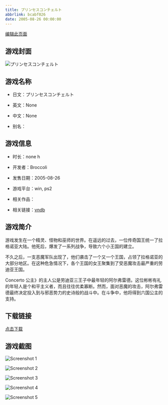 ```yaml
---
title: プリンセスコンチェルト
abbrlink: bcabf026
date: 2005-08-26 00:00:00
---
```

[编辑此页面](https://github.com/ACG-3/ADV3-source/blob/main/source/_posts/games/%E3%83%97%E3%83%AA%E3%83%B3%E3%82%BB%E3%82%B9%E3%82%B3%E3%83%B3%E3%83%81%E3%82%A7%E3%83%AB%E3%83%88.md)

## 游戏封面

![プリンセスコンチェルト](https://pan.timero.xyz/d/onedrive/img_lib_001/%E3%83%97%E3%83%AA%E3%83%B3%E3%82%BB%E3%82%B9%E3%82%B3%E3%83%B3%E3%83%81%E3%82%A7%E3%83%AB%E3%83%88_cover.avif)


## 游戏名称

- 日文：プリンセスコンチェルト
- 英文：None
- 中文：None

- 别名：


## 游戏信息

- 时长：none h
- 开发者：Broccoli
- 发售日期：2005-08-26
- 游戏平台：win, ps2
- 相关作品：

- 相关链接：[vndb](https://vndb.org/v10006)


## 游戏简介

游戏发生在一个精灵、怪物和巫师的世界。在遥远的过去，一位传奇国王统一了拉格诺亚大陆。他死后，爆发了一系列战争，导致六个小王国的建立。

不久之后，一支恶魔军队出现了，他们袭击了一个又一个王国，占领了拉格诺亚的大部分地区。在这种危急情况下，各个王国的女王聚集到了受恶魔攻击最严重的劳迪亚王国。

Concerto 公主》的主人公是劳迪亚三王子中最年轻的阿尔弗雷德。这位彬彬有礼的年轻人是个和平主义者，而且往往优柔寡断。然而，面对恶魔的攻击，阿尔弗雷德最终决定投入到与邪恶势力的史诗般的战斗中。在斗争中，他将得到六国公主的支持。




## 下载链接

[点击下载](https://pan.timero.xyz/onedrive/adv_lib_001/%E3%83%97%E3%83%AA%E3%83%B3%E3%82%BB%E3%82%B9%E3%82%B3%E3%83%B3%E3%83%81%E3%82%A7%E3%83%AB%E3%83%88)


## 游戏截图


![Screenshot 1](https://pan.timero.xyz/d/onedrive/img_lib_001/%E3%83%97%E3%83%AA%E3%83%B3%E3%82%BB%E3%82%B9%E3%82%B3%E3%83%B3%E3%83%81%E3%82%A7%E3%83%AB%E3%83%88_Screenshot_1.avif)

![Screenshot 2](https://pan.timero.xyz/d/onedrive/img_lib_001/%E3%83%97%E3%83%AA%E3%83%B3%E3%82%BB%E3%82%B9%E3%82%B3%E3%83%B3%E3%83%81%E3%82%A7%E3%83%AB%E3%83%88_Screenshot_2.avif)

![Screenshot 3](https://pan.timero.xyz/d/onedrive/img_lib_001/%E3%83%97%E3%83%AA%E3%83%B3%E3%82%BB%E3%82%B9%E3%82%B3%E3%83%B3%E3%83%81%E3%82%A7%E3%83%AB%E3%83%88_Screenshot_3.avif)

![Screenshot 4](https://pan.timero.xyz/d/onedrive/img_lib_001/%E3%83%97%E3%83%AA%E3%83%B3%E3%82%BB%E3%82%B9%E3%82%B3%E3%83%B3%E3%83%81%E3%82%A7%E3%83%AB%E3%83%88_Screenshot_4.avif)

![Screenshot 5](https://pan.timero.xyz/d/onedrive/img_lib_001/%E3%83%97%E3%83%AA%E3%83%B3%E3%82%BB%E3%82%B9%E3%82%B3%E3%83%B3%E3%83%81%E3%82%A7%E3%83%AB%E3%83%88_Screenshot_5.avif)

